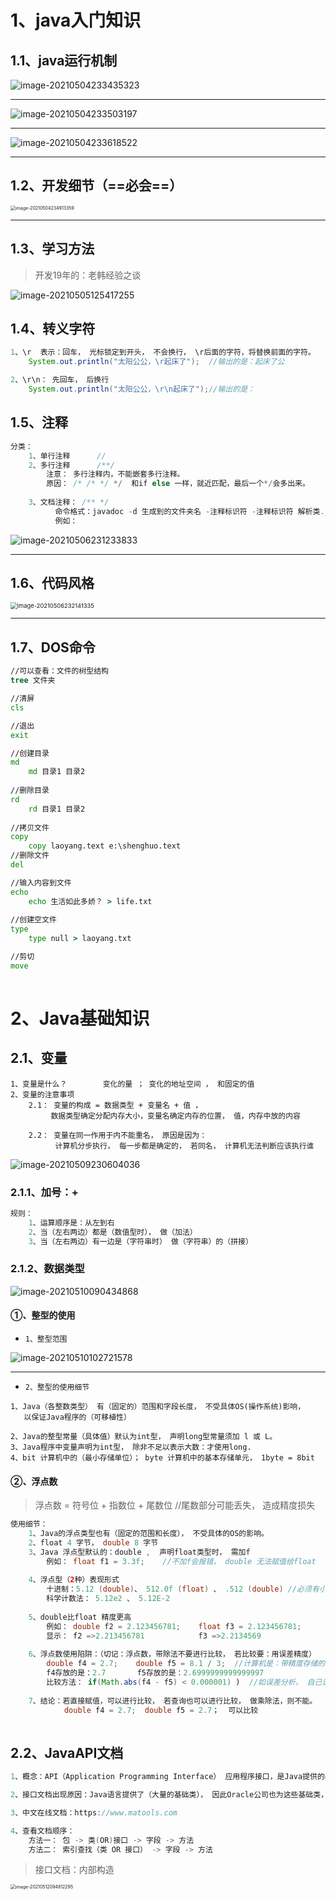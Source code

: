 # 1、java入门知识

## 1.1、java运行机制

![image-20210504233435323](https://gitee.com/sheep-are-flying-in-the-sky/my-picture/raw/master/picture9/image-20210504233435323.png)

---

![image-20210504233503197](https://gitee.com/sheep-are-flying-in-the-sky/my-picture/raw/master/picture9/image-20210504233503197.png)

---

![image-20210504233618522](https://gitee.com/sheep-are-flying-in-the-sky/my-picture/raw/master/picture9/image-20210504233618522.png)

---





## 1.2、开发细节（==必会==）

<img src="https://gitee.com/sheep-are-flying-in-the-sky/my-picture/raw/master/picture9/image-20210504234913359.png" alt="image-20210504234913359" style="zoom: 50%;" />

----



## 1.3、学习方法

> 开发19年的：老韩经验之谈

![image-20210505125417255](https://gitee.com/sheep-are-flying-in-the-sky/my-picture/raw/master/picture9/image-20210505125417255.png)





## 1.4、转义字符

~~~java
1、\r  表示：回车， 光标锁定到开头， 不会换行， \r后面的字符，将替换前面的字符。
	System.out.println("太阳公公，\r起床了");  //输出的是：起床了公

2、\r\n： 先回车， 后换行
    System.out.println("太阳公公，\r\n起床了");//输出的是：

~~~



## 1.5、注释

~~~java
分类：
	1、单行注释 		//
	2、多行注释      /**/             
		注意： 多行注释内，不能嵌套多行注释。
		原因： /* /* */ */  和if else 一样，就近匹配，最后一个*/会多出来。
		
	3、文档注释： /** */  
          命令格式：javadoc -d 生成到的文件夹名 -注释标识符 -注释标识符 解析类.java
          例如： 
~~~

![image-20210506231233833](https://gitee.com/sheep-are-flying-in-the-sky/my-picture/raw/master/picture9/image-20210506231233833.png)

---



## 1.6、代码风格

<img src="https://gitee.com/sheep-are-flying-in-the-sky/my-picture/raw/master/picture9/image-20210506232141335.png" alt="image-20210506232141335" style="zoom:67%;" />

---







## 1.7、DOS命令

~~~cmd
//可以查看：文件的树型结构
tree 文件夹  		

//清屏
cls  			 

//退出
exit		

//创建目录
md				
	md 目录1 目录2
    
//删除目录    
rd				
	rd 目录1 目录2
	
//拷贝文件
copy			
	copy laoyang.text e:\shenghuo.text
//删除文件
del				

//输入内容到文件  
echo			
	echo 生活如此多娇？ > life.txt
	
//创建空文件	
type
	type null > laoyang.txt

//剪切
move		
	
~~~





# 2、Java基础知识



## 2.1、变量

~~~
1、变量是什么？ 		变化的量 ； 变化的地址空间 ， 和固定的值
2、变量的注意事项  
	2.1： 变量的构成 = 数据类型 + 变量名 + 值 ， 
		 数据类型确定分配内存大小，变量名确定内存的位置， 值，内存中放的内容 
	
    2.2： 变量在同一作用于内不能重名， 原因是因为：
    	  计算机分步执行， 每一步都是确定的， 若同名， 计算机无法判断应该执行谁
~~~

![image-20210509230604036](https://gitee.com/sheep-are-flying-in-the-sky/my-picture/raw/master/picture9/image-20210509230604036.png)



### 2.1.1、加号：+ 



~~~java
规则：
	1、运算顺序是：从左到右
    2、当（左右两边）都是（数值型时）， 做（加法）
    3、当（左右两边）有一边是（字符串时） 做（字符串）的（拼接）
~~~



### 2.1.2、数据类型

![image-20210510090434868](https://gitee.com/sheep-are-flying-in-the-sky/my-picture/raw/master/picture9/image-20210510090434868.png)





#### ①、整型的使用

- `1、整型范围`

![image-20210510102721578](https://gitee.com/sheep-are-flying-in-the-sky/my-picture/raw/master/picture9/image-20210510102721578.png)

----



- `2、整型的使用细节`

~~~
1、Java（各整数类型） 有（固定的）范围和字段长度， 不受具体OS(操作系统)影响，
   以保证Java程序的（可移植性）

2、Java的整型常量（具体值）默认为int型， 声明long型常量须加 l 或 L。
3、Java程序中变量声明为int型， 除非不足以表示大数：才使用long.
4、bit 计算机中的（最小存储单位）； byte 计算机中的基本存储单元， 1byte = 8bit
~~~





#### ②、浮点数

> 浮点数 = 符号位 + 指数位 + 尾数位			//尾数部分可能丢失， 造成精度损失

~~~java
使用细节：
	1、Java的浮点类型也有（固定的范围和长度）， 不受具体的OS的影响。
	2、float 4 字节， double 8 字节
	3、Java 浮点型默认的：double ,  声明float类型时， 需加f 
		例如： float f1 = 3.3f;	//不加f会报错， double 无法赋值给float
	
	4、浮点型（2种）表现形式
    	十进制：5.12 (double)、 512.0f (float) 、 .512 (double) //必须有小数点
    	科学计数法： 5.12e2 、 5.12E-2
    	
	5、double比float 精度更高
    	例如： double f2 = 2.123456781;  	float f3 = 2.123456781;
    	显示： f2 =>2.213456781 			f3 =>2.2134569
    
    6、浮点数使用陷阱：（切记：浮点数，带除法不要进行比较， 若比较要：用误差精度）
        double f4 = 2.7;    double f5 = 8.1 / 3;  //计算机是：带精度存储的，8.100001
        f4存放的是：2.7       f5存放的是：2.6999999999999997 
        比较方法： if(Math.abs(f4 - f5) < 0.000001) )  //如误差分析， 自己设置误差
            
	7、结论：若直接赋值，可以进行比较， 若查询也可以进行比较， 做乘除法，则不能。
            double f4 = 2.7;  double f5 = 2.7；  可以比较
		
~~~











## 2.2、JavaAPI文档

~~~java
1、概念：API（Application Programming Interface） 应用程序接口，是Java提供的基本编程接口

2、接口文档出现原因：Java语言提供了（大量的基础类）， 因此Oracle公司也为这些基础类，提供了相应的					的API文档， 用于告诉开发者（如何使用这些类）， 以及（类中包含的方法）

3、中文在线文档：https://www.matools.com

4、查看文档顺序：
	方法一： 包 -> 类(OR)接口 -> 字段 -> 方法
    方法二： 索引查找（类 OR 接口） -> 字段 -> 方法
~~~

> 接口文档：内部构造

<img src="https://gitee.com/sheep-are-flying-in-the-sky/my-picture/raw/master/picture9/image-20210512094812295.png" alt="image-20210512094812295" style="zoom:50%;" />

